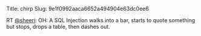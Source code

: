 Title: chirp
Slug: 9e1f0992aaca6652a494904e63dc0ee6

RT <a href="http://twitter.com/sheeri">@sheeri</a>: OH: A SQL Injection walks into a bar, starts to quote something but stops, drops a table, then dashes out.
